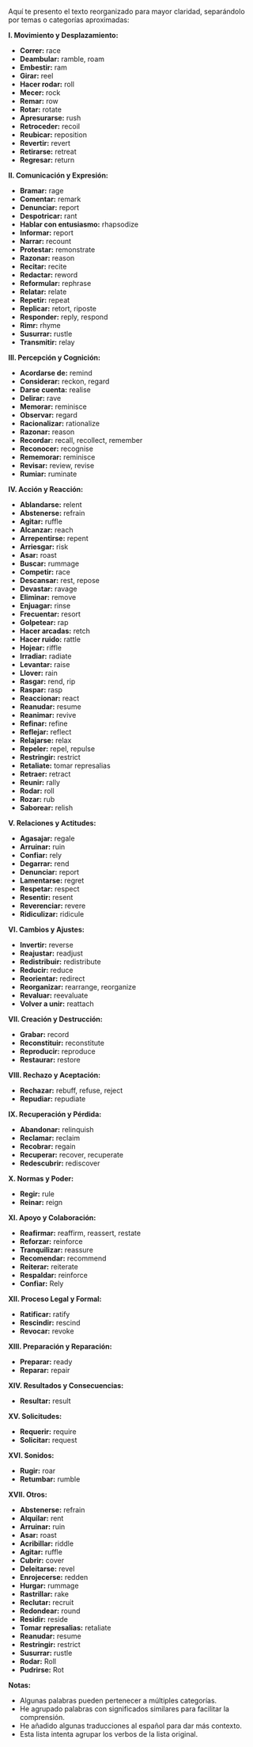 Aquí te presento el texto reorganizado para mayor claridad, separándolo por temas o categorías aproximadas:

**I. Movimiento y Desplazamiento:**

*   **Correr:** race
*   **Deambular:** ramble, roam
*   **Embestir:** ram
*   **Girar:** reel
*   **Hacer rodar:** roll
*   **Mecer:** rock
*   **Remar:** row
*   **Rotar:** rotate
*   **Apresurarse:** rush
*   **Retroceder:** recoil
*   **Reubicar:** reposition
*   **Revertir:** revert
*   **Retirarse:** retreat
*   **Regresar:** return

**II. Comunicación y Expresión:**

*   **Bramar:** rage
*   **Comentar:** remark
*   **Denunciar:** report
*   **Despotricar:** rant
*   **Hablar con entusiasmo:** rhapsodize
*   **Informar:** report
*   **Narrar:** recount
*   **Protestar:** remonstrate
*   **Razonar:** reason
*   **Recitar:** recite
*   **Redactar:** reword
*   **Reformular:** rephrase
*   **Relatar:** relate
*   **Repetir:** repeat
*   **Replicar:** retort, riposte
*   **Responder:** reply, respond
*   **Rimr:** rhyme
*   **Susurrar:** rustle
*   **Transmitir:** relay

**III. Percepción y Cognición:**

*   **Acordarse de:** remind
*   **Considerar:** reckon, regard
*   **Darse cuenta:** realise
*   **Delirar:** rave
*   **Memorar:** reminisce
*   **Observar:** regard
*   **Racionalizar:** rationalize
*   **Razonar:** reason
*   **Recordar:** recall, recollect, remember
*   **Reconocer:** recognise
*   **Rememorar:** reminisce
*   **Revisar:** review, revise
*   **Rumiar:** ruminate

**IV. Acción y Reacción:**

*   **Ablandarse:** relent
*   **Abstenerse:** refrain
*   **Agitar:** ruffle
*   **Alcanzar:** reach
*   **Arrepentirse:** repent
*   **Arriesgar:** risk
*   **Asar:** roast
*   **Buscar:** rummage
*   **Competir:** race
*   **Descansar:** rest, repose
*   **Devastar:** ravage
*   **Eliminar:** remove
*   **Enjuagar:** rinse
*   **Frecuentar:** resort
*   **Golpetear:** rap
*   **Hacer arcadas:** retch
*   **Hacer ruido:** rattle
*   **Hojear:** riffle
*   **Irradiar:** radiate
*   **Levantar:** raise
*   **Llover:** rain
*   **Rasgar:** rend, rip
*   **Raspar:** rasp
*   **Reaccionar:** react
*   **Reanudar:** resume
*   **Reanimar:** revive
*   **Refinar:** refine
*   **Reflejar:** reflect
*   **Relajarse:** relax
*   **Repeler:** repel, repulse
*   **Restringir:** restrict
*   **Retaliate:** tomar represalias
*   **Retraer:** retract
*   **Reunir:** rally
*   **Rodar:** roll
*   **Rozar:** rub
*   **Saborear:** relish

**V. Relaciones y Actitudes:**

*   **Agasajar:** regale
*   **Arruinar:** ruin
*   **Confiar:** rely
*   **Degarrar:** rend
*   **Denunciar:** report
*   **Lamentarse:** regret
*   **Respetar:** respect
*   **Resentir:** resent
*   **Reverenciar:** revere
*   **Ridiculizar:** ridicule

**VI. Cambios y Ajustes:**

*   **Invertir:** reverse
*   **Reajustar:** readjust
*   **Redistribuir:** redistribute
*   **Reducir:** reduce
*   **Reorientar:** redirect
*   **Reorganizar:** rearrange, reorganize
*   **Revaluar:** reevaluate
*   **Volver a unir:** reattach

**VII. Creación y Destrucción:**

*   **Grabar:** record
*   **Reconstituir:** reconstitute
*   **Reproducir:** reproduce
*   **Restaurar:** restore

**VIII. Rechazo y Aceptación:**

*   **Rechazar:** rebuff, refuse, reject
*   **Repudiar:** repudiate

**IX. Recuperación y Pérdida:**

*   **Abandonar:** relinquish
*   **Reclamar:** reclaim
*   **Recobrar:** regain
*   **Recuperar:** recover, recuperate
*   **Redescubrir:** rediscover

**X. Normas y Poder:**

*   **Regir:** rule
*   **Reinar:** reign

**XI. Apoyo y Colaboración:**

*   **Reafirmar:** reaffirm, reassert, restate
*   **Reforzar:** reinforce
*   **Tranquilizar:** reassure
*   **Recomendar:** recommend
*   **Reiterar:** reiterate
*   **Respaldar:** reinforce
*   **Confiar:** Rely

**XII. Proceso Legal y Formal:**

*   **Ratificar:** ratify
*   **Rescindir:** rescind
*   **Revocar:** revoke

**XIII. Preparación y Reparación:**

*   **Preparar:** ready
*   **Reparar:** repair

**XIV. Resultados y Consecuencias:**

*   **Resultar:** result

**XV. Solicitudes:**

*   **Requerir:** require
*   **Solicitar:** request

**XVI. Sonidos:**

*   **Rugir:** roar
*   **Retumbar:** rumble

**XVII. Otros:**

*   **Abstenerse:** refrain
*   **Alquilar:** rent
*   **Arruinar:** ruin
*   **Asar:** roast
*   **Acribillar:** riddle
*   **Agitar:** ruffle
*   **Cubrir:** cover
*   **Deleitarse:** revel
*   **Enrojecerse:** redden
*   **Hurgar:** rummage
*   **Rastrillar:** rake
*   **Reclutar:** recruit
*   **Redondear:** round
*   **Residir:** reside
*   **Tomar represalias:** retaliate
*   **Reanudar:** resume
*   **Restringir:** restrict
*   **Susurrar:** rustle
*   **Rodar:** Roll
*   **Pudrirse:** Rot

**Notas:**

*   Algunas palabras pueden pertenecer a múltiples categorías.
*   He agrupado palabras con significados similares para facilitar la comprensión.
*   He añadido algunas traducciones al español para dar más contexto.
* Esta lista intenta agrupar los verbos de la lista original.


